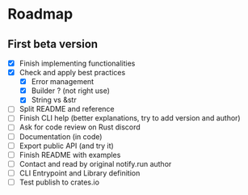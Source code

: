 # Roadmap

## First beta version

- [X] Finish implementing functionalities
- [X] Check and apply best practices
  - [X] Error management
  - [X] Builder ? (not right use)
  - [X] String vs &str
- [ ] Split README and reference
- [ ] Finish CLI help (better explanations, try to add version and author)
- [ ] Ask for code review on Rust discord
- [ ] Documentation (in code)
- [ ] Export public API (and try it)
- [ ] Finish README with examples
- [ ] Contact and read by original notify.run author
- [ ] CLI Entrypoint and Library definition
- [ ] Test publish to crates.io
